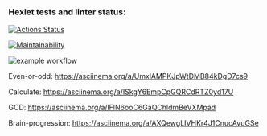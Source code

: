 ### Hexlet tests and linter status:
[![Actions Status](https://github.com/mbgoodguy/python-project-lvl1/workflows/hexlet-check/badge.svg)](https://github.com/mbgoodguy/python-project-lvl1/actions)

[![Maintainability](https://api.codeclimate.com/v1/badges/a99a88d28ad37a79dbf6/maintainability)](https://codeclimate.com/github/codeclimate/codeclimate/maintainability)

![example workflow](https://github.com/mbgoodguy/python-project-lvl1/actions/workflows/flake8.yml/badge.svg)

Even-or-odd: https://asciinema.org/a/UmxlAMPKJpWtDMB84kDgD7cs9

Calculate: https://asciinema.org/a/ISkgY6EmpCpGQRCdRTZ0yd17U

GCD: https://asciinema.org/a/lFlN6ooC6GaQChldmBeVXMpad

Brain-progression: https://asciinema.org/a/AXQewgLIVHKr4J1CnucAvuGSe

